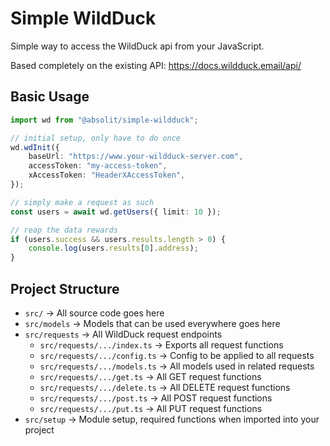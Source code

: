 # Simple WildDuck

Simple way to access the WildDuck api from your JavaScript.

Based completely on the existing API: https://docs.wildduck.email/api/

## Basic Usage

```typescript
import wd from "@absolit/simple-wildduck";

// initial setup, only have to do once
wd.wdInit({
	baseUrl: "https://www.your-wildduck-server.com",
	accessToken: "my-access-token",
	xAccessToken: "HeaderXAccessToken",
});

// simply make a request as such
const users = await wd.getUsers({ limit: 10 });

// reap the data rewards
if (users.success && users.results.length > 0) {
	console.log(users.results[0].address);
}
```

## Project Structure

- `src/` -> All source code goes here
- `src/models` -> Models that can be used everywhere goes here
- `src/requests` -> All WildDuck request endpoints
  - `src/requests/.../index.ts` -> Exports all request functions
  - `src/requests/.../config.ts` -> Config to be applied to all requests
  - `src/requests/.../models.ts` -> All models used in related requests
  - `src/requests/.../get.ts` -> All GET request functions
  - `src/requests/.../delete.ts` -> All DELETE request functions
  - `src/requests/.../post.ts` -> All POST request functions
  - `src/requests/.../put.ts` -> All PUT request functions
- `src/setup` -> Module setup, required functions when imported into your project
